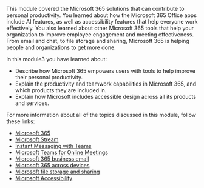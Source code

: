 This module covered the Microsoft 365 solutions that can contribute to personal productivity. You learned about how the Microsoft 365 Office apps include AI features, as well as accessibility features that help everyone work effectively. You also learned about other Microsoft 365 tools that help your organization to improve employee engagement and meeting effectiveness. From email and chat, to file storage and sharing, Microsoft 365 is helping people and organizations to get more done.

In this module3 you have learned about:

- Describe how Microsoft 365 empowers users with tools to help improve their personal productivity.
- Explain the productivity and teamwork capabilities in Microsoft 365, and which products they are included in.
- Explain how Microsoft includes accessible design across all its products and services.

For more information about all of the topics discussed in this module, follow these links:

- [Microsoft 365](https://www.microsoft.com/microsoft-365/products-apps-services)
- [Microsoft Stream](https://docs.microsoft.com/stream/portal-get-started)
- [Instant Messaging with Teams](https://www.microsoft.com/microsoft-365/microsoft-teams/instant-messaging)
- [Microsoft Teams for Online Meetings](https://www.microsoft.com/microsoft-365/microsoft-teams/online-meeting-solutions)
- [Microsoft 365 business email](https://www.microsoft.com/microsoft-365/business/business-email)
- [Microsoft 365 across devices](https://www.microsoft.com/microsoft-365/business/office-applications)
- [Microsoft file storage and sharing](https://www.microsoft.com/microsoft-365/business/online-file-storage-and-sharing)
- [Microsoft Accessibility](https://www.microsoft.com/accessibility/)
